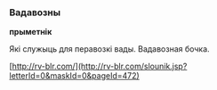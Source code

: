 ### Вадавозны
**прыметнік**

Які служыць для перавозкі вады. Вадавозная бочка.

<a rel="author">[http://rv-blr.com/](http://rv-blr.com/slounik.jsp?letterId=0&maskId=0&pageId=472)</a>
